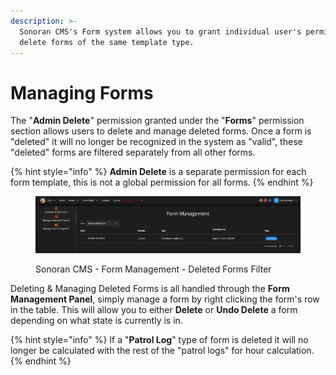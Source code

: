 ```yaml
---
description: >-
  Sonoran CMS's Form system allows you to grant individual user's permission to
  delete forms of the same template type.
---
```


# Managing Forms

The "**Admin Delete**" permission granted under the "**Forms**" permission section allows users to delete and manage deleted forms. Once a form is "deleted" it will no longer be recognized in the system as "valid", these "deleted" forms are filtered separately from all other forms.

{% hint style="info" %}
**Admin Delete** is a separate permission for each form template, this is not a global permission for all forms.
{% endhint %}

<figure><img src="../../.gitbook/assets/CMS_FormMgmt.png" alt=""><figcaption><p>Sonoran CMS - Form Management - Deleted Forms Filter</p></figcaption></figure>

Deleting & Managing Deleted Forms is all handled through the **Form Management Panel**, simply manage a form by right clicking the form's row in the table. This will allow you to either **Delete** or **Undo Delete** a form depending on what state is currently is in.

{% hint style="info" %}
If a "**Patrol Log**" type of form is deleted it will no longer be calculated with the rest of the "patrol logs" for hour calculation.
{% endhint %}
